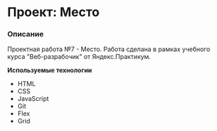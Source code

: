# Проект: Место

### Описание

Проектная работа №7 - Место. Работа сделана в рамках учебного курса "Веб-разрабочик" от Яндекс.Практикум. 

**Используемые технологии**

* HTML
* CSS
* JavaScript
* Git
* Flex
* Grid

